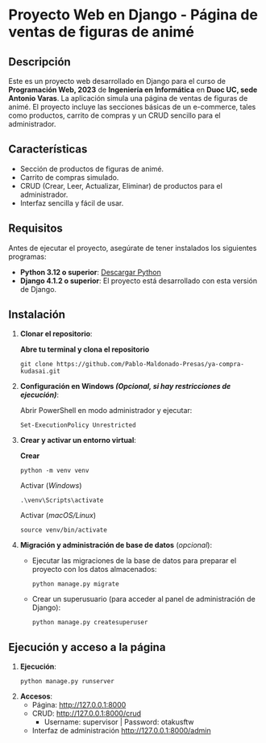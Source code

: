 # Proyecto Web en Django - Página de ventas de figuras de animé

## Descripción
Este es un proyecto web desarrollado en Django para el curso de **Programación Web, 2023** de **Ingeniería en Informática** en **Duoc UC, sede Antonio Varas**. 
La aplicación simula una página de ventas de figuras de animé. El proyecto incluye las secciones básicas de un e-commerce, tales como productos, carrito de compras y un CRUD sencillo para el administrador.

## Características
- Sección de productos de figuras de animé.
- Carrito de compras simulado.
- CRUD (Crear, Leer, Actualizar, Eliminar) de productos para el administrador.
- Interfaz sencilla y fácil de usar.

## Requisitos
Antes de ejecutar el proyecto, asegúrate de tener instalados los siguientes programas:
- **Python 3.12 o superior**: [Descargar Python](https://www.python.org/downloads/)
- **Django 4.1.2 o superior**: El proyecto está desarrollado con esta versión de Django.

## Instalación
1. **Clonar el repositorio**:
   
   **Abre tu terminal y clona el repositorio**
   ```cli
   git clone https://github.com/Pablo-Maldonado-Presas/ya-compra-kudasai.git
3. **Configuración en Windows *(Opcional, si hay restricciones de ejecución)***:
   
   Abrir PowerShell en modo administrador y ejecutar:
   ```cli
   Set-ExecutionPolicy Unrestricted
5. **Crear y activar un entorno virtual**:

   **Crear**
   ```cli
   python -m venv venv
   ```
   Activar (*Windows*)
   ```cli
   .\venv\Scripts\activate
   ```
   Activar (*macOS/Linux*)
   ```cli
   source venv/bin/activate 
   ```
6. **Migración y administración de base de datos** (*opcional*):
   - Ejecutar las migraciones de la base de datos para preparar el proyecto con los datos almacenados:
     ```cli
     python manage.py migrate
   - Crear un superusuario (para acceder al panel de administración de Django):
     ```cli
     python manage.py createsuperuser
## Ejecución y acceso a la página
1. **Ejecución**:
    ```cli
    python manage.py runserver
2. **Accesos**:
   - Página: http://127.0.0.1:8000
   - CRUD: http://127.0.0.1:8000/crud
     - Username: supervisor | Password: otakusftw
   - Interfaz de administración http://127.0.0.1:8000/admin
